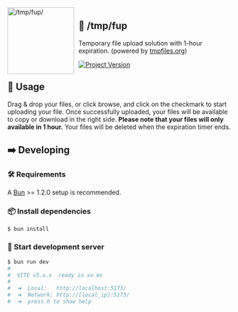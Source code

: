 <a href="https://tmp.micin.life">
    <img src="https://azukashiic.sirv.com/app/tmp/tmp-icon.png?format=original&q=100" alt="/tmp/fup/" style="float: left; margin: 0 10px 0 0; pointer-events: none; z-index: 100;" align="left" height="150" width="150">
</a>

## 📄 /tmp/fup

Temporary file upload solution with 1-hour expiration. (powered by [tmpfiles.org](https://tmpfiles.org))

[![Project Version](https://img.shields.io/github/package-json/v/azukashi/tmp-files?logo=node.js&style=for-the-badge)](./package.json)

## 📂 Usage

Drag & drop your files, or click browse, and click on the checkmark to start uploading your file. Once successfully uploaded, your files will be available to copy or download in the right side. **Please note that your files will only available in 1 hour.** Your files will be deleted when the expiration timer ends.

## ➡️ Developing

### 🛠️ Requirements

A [Bun](https://bun.sh) >= 1.2.0 setup is recommended.

### 📦 Install dependencies

```sh
$ bun install
```

### 🚀 Start development server

```sh
$ bun run dev
#
#  VITE v5.x.x  ready in xx ms
#
#  ➜  Local:   http://localhost:5173/
#  ➜  Network: http://[local_ip]:5173/
#  ➜  press h to show help
```
